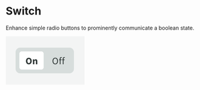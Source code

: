 # Switch

Enhance simple radio buttons to prominently communicate a boolean state.

![Example of a switch block](example.png)
